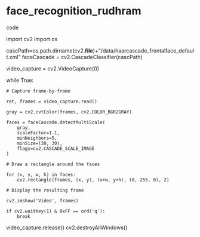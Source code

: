# face_recognition_rudhram
code


<!-- code start -->

import cv2
import os

cascPath=os.path.dirname(cv2.__file__)+"/data/haarcascade_frontalface_default.xml"
faceCascade = cv2.CascadeClassifier(cascPath)


video_capture = cv2.VideoCapture(0)

while True:

    # Capture frame-by-frame
    
    ret, frames = video_capture.read()

    gray = cv2.cvtColor(frames, cv2.COLOR_BGR2GRAY)

    faces = faceCascade.detectMultiScale(
        gray,
        scaleFactor=1.1,
        minNeighbors=5,
        minSize=(30, 30),
        flags=cv2.CASCADE_SCALE_IMAGE
    )

    # Draw a rectangle around the faces

    for (x, y, w, h) in faces:
        cv2.rectangle(frames, (x, y), (x+w, y+h), (0, 255, 0), 2)

    # Display the resulting frame

    cv2.imshow('Video', frames)

    if cv2.waitKey(1) & 0xFF == ord('q'):
        break

video_capture.release()
cv2.destroyAllWindows()


<!-- code end -->
